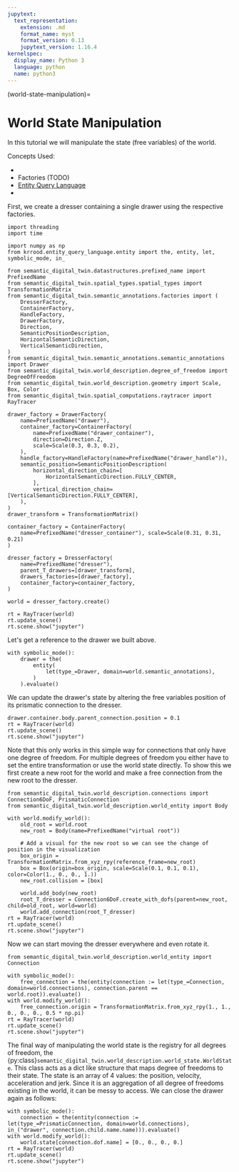 ```yaml
---
jupytext:
  text_representation:
    extension: .md
    format_name: myst
    format_version: 0.13
    jupytext_version: 1.16.4
kernelspec:
  display_name: Python 3
  language: python
  name: python3
---
```


(world-state-manipulation)=
# World State Manipulation

In this tutorial we will manipulate the state (free variables) of the world.

Concepts Used:
- [](visualizing-worlds)
- Factories (TODO)
- [Entity Query Language](https://abdelrhmanbassiouny.github.io/entity_query_language/intro.html)
- [](world-structure-manipulation)

First, we create a dresser containing a single drawer using the respective factories.

```{code-cell} ipython3
import threading
import time

import numpy as np
from krrood.entity_query_language.entity import the, entity, let, symbolic_mode, in_

from semantic_digital_twin.datastructures.prefixed_name import PrefixedName
from semantic_digital_twin.spatial_types.spatial_types import TransformationMatrix
from semantic_digital_twin.semantic_annotations.factories import (
    DresserFactory,
    ContainerFactory,
    HandleFactory,
    DrawerFactory,
    Direction,
    SemanticPositionDescription,
    HorizontalSemanticDirection,
    VerticalSemanticDirection,
)
from semantic_digital_twin.semantic_annotations.semantic_annotations import Drawer
from semantic_digital_twin.world_description.degree_of_freedom import DegreeOfFreedom
from semantic_digital_twin.world_description.geometry import Scale, Box, Color
from semantic_digital_twin.spatial_computations.raytracer import RayTracer

drawer_factory = DrawerFactory(
    name=PrefixedName("drawer"),
    container_factory=ContainerFactory(
        name=PrefixedName("drawer_container"),
        direction=Direction.Z,
        scale=Scale(0.3, 0.3, 0.2),
    ),
    handle_factory=HandleFactory(name=PrefixedName("drawer_handle")),
    semantic_position=SemanticPositionDescription(
        horizontal_direction_chain=[
            HorizontalSemanticDirection.FULLY_CENTER,
        ],
        vertical_direction_chain=[VerticalSemanticDirection.FULLY_CENTER],
    ),
)
drawer_transform = TransformationMatrix()

container_factory = ContainerFactory(
    name=PrefixedName("dresser_container"), scale=Scale(0.31, 0.31, 0.21)
)

dresser_factory = DresserFactory(
    name=PrefixedName("dresser"),
    parent_T_drawers=[drawer_transform],
    drawers_factories=[drawer_factory],
    container_factory=container_factory,
)

world = dresser_factory.create()

rt = RayTracer(world)
rt.update_scene()
rt.scene.show("jupyter")
```

Let's get a reference to the drawer we built above.

```{code-cell} ipython3
with symbolic_mode():
    drawer = the(
        entity(
            let(type_=Drawer, domain=world.semantic_annotations),
        )
    ).evaluate()
```

We can update the drawer's state by altering the free variables position of its prismatic connection to the dresser.

```{code-cell} ipython3
drawer.container.body.parent_connection.position = 0.1
rt = RayTracer(world)
rt.update_scene()
rt.scene.show("jupyter")
```

Note that this only works in this simple way for connections that only have one degree of freedom. For multiple degrees of freedom you either have to set the entire transformation or use the world state directly.
To show this we first create a new root for the world and make a free connection from the new root to the dresser.

```{code-cell} ipython3
from semantic_digital_twin.world_description.connections import Connection6DoF, PrismaticConnection
from semantic_digital_twin.world_description.world_entity import Body

with world.modify_world():
    old_root = world.root
    new_root = Body(name=PrefixedName("virtual root"))
    
    # Add a visual for the new root so we can see the change of position in the visualization
    box_origin = TransformationMatrix.from_xyz_rpy(reference_frame=new_root)
    box = Box(origin=box_origin, scale=Scale(0.1, 0.1, 0.1), color=Color(1., 0., 0., 1.))
    new_root.collision = [box]
    
    world.add_body(new_root)
    root_T_dresser = Connection6DoF.create_with_dofs(parent=new_root, child=old_root, world=world)
    world.add_connection(root_T_dresser)
rt = RayTracer(world)
rt.update_scene()
rt.scene.show("jupyter")
```

Now we can start moving the dresser everywhere and even rotate it.

```{code-cell} ipython3
from semantic_digital_twin.world_description.world_entity import Connection

with symbolic_mode():
    free_connection = the(entity(connection := let(type_=Connection, domain=world.connections), connection.parent == world.root)).evaluate()
with world.modify_world():
    free_connection.origin = TransformationMatrix.from_xyz_rpy(1., 1., 0., 0., 0., 0.5 * np.pi)
rt = RayTracer(world)
rt.update_scene()
rt.scene.show("jupyter")
```

The final way of manipulating the world state is the registry for all degrees of freedom, the {py:class}`semantic_digital_twin.world_description.world_state.WorldState`.
This class acts as a dict like structure that maps degree of freedoms to their state.
The state is an array of 4 values: the position, velocity, acceleration and jerk.
Since it is an aggregation of all degree of freedoms existing in the world, it can be messy to access.
We can close the drawer again as follows:

```{code-cell} ipython3
with symbolic_mode():
    connection = the(entity(connection := let(type_=PrismaticConnection, domain=world.connections), in_("drawer", connection.child.name.name))).evaluate()
with world.modify_world():
    world.state[connection.dof.name] = [0., 0., 0., 0.]
rt = RayTracer(world)
rt.update_scene()
rt.scene.show("jupyter")
```
